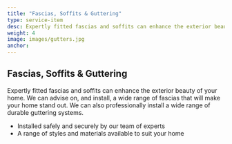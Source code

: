 ```yaml
---
title: "Fascias, Soffits & Guttering"
type: service-item
desc: Expertly fitted fascias and soffits can enhance the exterior beauty of your home.
weight: 4
image: images/gutters.jpg
anchor: 
---
```

## Fascias, Soffits & Guttering

Expertly fitted fascias and soffits can enhance the exterior beauty of your home. We can advise on, and install, a wide range of fascias that will make your home stand out. We can also professionally install a wide range of durable guttering systems.

* Installed safely and securely by our team of experts
* A range of styles and materials available to suit your home
